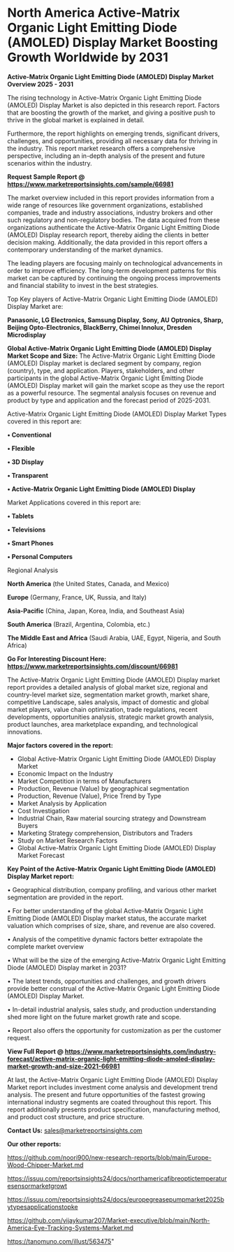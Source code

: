 # North America Active-Matrix Organic Light Emitting Diode (AMOLED) Display Market Boosting Growth Worldwide by 2031

<Strong> Active-Matrix Organic Light Emitting Diode (AMOLED) Display Market Overview 2025 - 2031</strong>

The rising technology in Active-Matrix Organic Light Emitting Diode (AMOLED) Display Market is also depicted in this research report. Factors that are boosting the growth of the market, and giving a positive push to thrive in the global market is explained in detail.

Furthermore, the report highlights on emerging trends, significant drivers, challenges, and opportunities, providing all necessary data for thriving in the industry. This report market research offers a comprehensive perspective, including an in-depth analysis of the present and future scenarios within the industry.

<strong>Request Sample Report @ <a href=https://www.marketreportsinsights.com/sample/66981>https://www.marketreportsinsights.com/sample/66981</a></strong>

The market overview included in this report provides information from a wide range of resources like government organizations, established companies, trade and industry associations, industry brokers and other such regulatory and non-regulatory bodies. The data acquired from these organizations authenticate the Active-Matrix Organic Light Emitting Diode (AMOLED) Display research report, thereby aiding the clients in better decision making. Additionally, the data provided in this report offers a contemporary understanding of the market dynamics.

The leading players are focusing mainly on technological advancements in order to improve efficiency. The long-term development patterns for this market can be captured by continuing the ongoing process improvements and financial stability to invest in the best strategies.

Top Key players of Active-Matrix Organic Light Emitting Diode (AMOLED) Display Market are:

<strong>Panasonic, LG Electronics, Samsung Display, Sony, AU Optronics, Sharp, Beijing Opto-Electronics, BlackBerry, Chimei Innolux, Dresden Microdisplay</strong>

<strong><b>Global Active-Matrix Organic Light Emitting Diode (AMOLED) Display Market Scope and Size:</b></strong>
The Active-Matrix Organic Light Emitting Diode (AMOLED) Display market is declared segment by company, region (country), type, and application. Players, stakeholders, and other participants in the global Active-Matrix Organic Light Emitting Diode (AMOLED) Display market will gain the market scope as they use the report as a powerful resource. The segmental analysis focuses on revenue and product by type and application and the forecast period of 2025-2031.

Active-Matrix Organic Light Emitting Diode (AMOLED) Display Market Types covered in this report are:

<strong>• Conventional

• Flexible

• 3D Display

• Transparent

• Active-Matrix Organic Light Emitting Diode (AMOLED) Display</strong>

Market Applications covered in this report are:

<strong>• Tablets

• Televisions

• Smart Phones

• Personal Computers</strong> 

Regional Analysis

<strong>North America</strong> (the United States, Canada, and Mexico)

<strong>Europe</strong> (Germany, France, UK, Russia, and Italy)

<strong>Asia-Pacific</strong> (China, Japan, Korea, India, and Southeast Asia)

<strong>South America</strong> (Brazil, Argentina, Colombia, etc.)

<strong>The Middle East and Africa</strong> (Saudi Arabia, UAE, Egypt, Nigeria, and South Africa)

<strong>Go For Interesting Discount Here: <a href=https://www.marketreportsinsights.com/discount/66981>https://www.marketreportsinsights.com/discount/66981</a></strong>

The Active-Matrix Organic Light Emitting Diode (AMOLED) Display market report provides a detailed analysis of global market size, regional and country-level market size, segmentation market growth, market share, competitive Landscape, sales analysis, impact of domestic and global market players, value chain optimization, trade regulations, recent developments, opportunities analysis, strategic market growth analysis, product launches, area marketplace expanding, and technological innovations.

<strong><b>Major factors covered in the report:</b></strong>
<ul>
  <li>Global Active-Matrix Organic Light Emitting Diode (AMOLED) Display Market </li>
  <li>Economic Impact on the Industry</li>
  <li>Market Competition in terms of Manufacturers</li>
  <li>Production, Revenue (Value) by geographical segmentation</li>
  <li>Production, Revenue (Value), Price Trend by Type</li>
  <li>Market Analysis by Application</li>
  <li>Cost Investigation</li>
  <li>Industrial Chain, Raw material sourcing strategy and Downstream Buyers</li>
  <li>Marketing Strategy comprehension, Distributors and Traders</li>
  <li>Study on Market Research Factors</li>
  <li>Global Active-Matrix Organic Light Emitting Diode (AMOLED) Display Market Forecast</li>
</ul>

<strong><b>Key Point of the Active-Matrix Organic Light Emitting Diode (AMOLED) Display Market report:</b></strong>

• Geographical distribution, company profiling, and various other market segmentation are provided in the report.

• For better understanding of the global Active-Matrix Organic Light Emitting Diode (AMOLED) Display market status, the accurate market valuation which comprises of size, share, and revenue are also covered.

• Analysis of the competitive dynamic factors better extrapolate the complete market overview

• What will be the size of the emerging Active-Matrix Organic Light Emitting Diode (AMOLED) Display market in 2031?

• The latest trends, opportunities and challenges, and growth drivers provide better construal of the Active-Matrix Organic Light Emitting Diode (AMOLED) Display Market.

• In-detail industrial analysis, sales study, and production understanding shed more light on the future market growth rate and scope.

• Report also offers the opportunity for customization as per the customer request.

<strong><b>View Full Report @ <a href=https://www.marketreportsinsights.com/industry-forecast/active-matrix-organic-light-emitting-diode-amoled-display-market-growth-and-size-2021-66981>https://www.marketreportsinsights.com/industry-forecast/active-matrix-organic-light-emitting-diode-amoled-display-market-growth-and-size-2021-66981</a></b></strong>


At last, the Active-Matrix Organic Light Emitting Diode (AMOLED) Display Market report includes investment come analysis and development trend analysis. The present and future opportunities of the fastest growing international industry segments are coated throughout this report. This report additionally presents product specification, manufacturing method, and product cost structure, and price structure.

<strong>Contact Us:</strong>
sales@marketreportsinsights.com

<strong>Our other reports:</strong>

<a href=https://github.com/noori900/new-research-reports/blob/main/Europe-Wood-Chipper-Market.md>https://github.com/noori900/new-research-reports/blob/main/Europe-Wood-Chipper-Market.md</a>

<a href=https://issuu.com/reportsinsights24/docs/northamericafibreoptictemperaturesensormarketgrowt>https://issuu.com/reportsinsights24/docs/northamericafibreoptictemperaturesensormarketgrowt</a>

<a href=https://issuu.com/reportsinsights24/docs/europegreasepumpmarket2025bytypesapplicationstopke>https://issuu.com/reportsinsights24/docs/europegreasepumpmarket2025bytypesapplicationstopke</a>

<a href=https://github.com/vijaykumar207/Market-executive/blob/main/North-America-Eye-Tracking-Systems-Market.md>https://github.com/vijaykumar207/Market-executive/blob/main/North-America-Eye-Tracking-Systems-Market.md</a>

<a href=https://tanomuno.com/illust/563475>https://tanomuno.com/illust/563475</a>"
